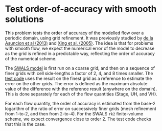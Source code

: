 # Test order-of-accuracy with smooth solutions

This problem tests the order of accuracy of the modelled flow over a periodic domain, using grid refinement. It was previously studied by [de la Asuncion et al (2013)](https://doi.org/10.1016/j.compfluid.2012.01.012) and [Xing et al. (2005)](https://doi.org/10.1016/j.jcp.2005.02.006). The idea is that for problems with smooth flow, we expect the numerical error of the model to decrease as the grid is refined in a predictable way, reflecting the order of accuracy of the numerical scheme. 

The [SWALS model](model.f90) is first run on a coarse grid, and then on a sequence of finer grids with cell side-lengths a factor of 2, 4, and 8 times smaller. The [test code](test_convergence.R) uses the result on the finest grid as a reference to estimate the error on the other grids. The error is defined as the maximum absolute value of the difference with the reference result (anywhere on the domain). This is done separately for each of the flow quantities (Stage, UH, and VH). 

For each flow quantity, the order of accuracy is estimated from the base-2 logarithm of the ratio of error on successively finer grids (mesh refinement from 1-to-2, and then from 2-to-4). For the SWALS `rk2` finite-volume scheme, we expect convergence close to order 2. The test code checks that this is the case.
